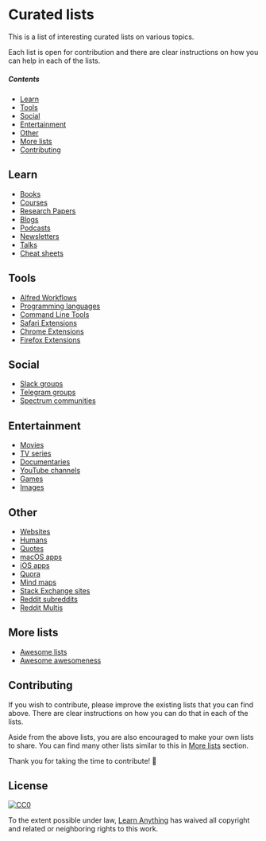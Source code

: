 # Curated lists
This is a list of interesting curated lists on various topics.

Each list is open for contribution and there are clear instructions on how you can help in each of the lists.

##### Contents
- [Learn](#learn)
- [Tools](#tools)
- [Social](#social)
- [Entertainment](#entertainment)
- [Other](#other)
- [More lists](#more-lists)
- [Contributing](#contributing)

## Learn
- [Books](https://github.com/learn-anything/books#readme)
- [Courses](https://github.com/learn-anything/courses#readme)
- [Research Papers](https://github.com/learn-anything/research-papers#readme)
- [Blogs](https://github.com/learn-anything/blogs#readme)
- [Podcasts](https://github.com/learn-anything/podcasts#readme)
- [Newsletters](https://github.com/learn-anything/newsletters#readme)
- [Talks](https://github.com/learn-anything/talks#readme)
- [Cheat sheets](https://github.com/learn-anything/cheat-sheets#readme)

## Tools
- [Alfred Workflows](https://github.com/learn-anything/alfred-workflows#readme)
- [Programming languages](https://github.com/learn-anything/programming-languages#readme)
- [Command Line Tools](https://github.com/learn-anything/command-line-tools#readme)
- [Safari Extensions](https://github.com/learn-anything/safari-extensions#readme)
- [Chrome Extensions](https://github.com/learn-anything/chrome-extensions#readme)
- [Firefox Extensions](https://github.com/learn-anything/firefox-extensions#readme)

## Social
- [Slack groups](https://github.com/learn-anything/slack-groups#readme)
- [Telegram groups](https://github.com/learn-anything/telegram-groups#readme)
- [Spectrum communities](https://github.com/learn-anything/spectrum#readme)

## Entertainment
- [Movies](https://github.com/learn-anything/movies#readme)
- [TV series](https://github.com/learn-anything/tv-series#readme)
- [Documentaries](https://github.com/learn-anything/documentaries#readme)
- [YouTube channels](https://github.com/learn-anything/youtube#readme)
- [Games](https://github.com/learn-anything/games#readme)
- [Images](https://github.com/learn-anything/images#readme)

## Other
- [Websites](https://github.com/learn-anything/websites#readme)
- [Humans](https://github.com/learn-anything/humans#readme)
- [Quotes](https://github.com/learn-anything/quotes#readme)
- [macOS apps](https://github.com/learn-anything/macos-apps#readme)
- [iOS apps](https://github.com/learn-anything/ios-apps#readme)
- [Quora](https://github.com/learn-anything/quora#readme)
- [Mind maps](https://github.com/learn-anything/mindmaps#readme)
- [Stack Exchange sites](https://github.com/learn-anything/stack-exchange#readme)
- [Reddit subreddits](https://github.com/learn-anything/reddit#readme)
- [Reddit Multis](https://github.com/learn-anything/reddit-multi#readme)

## More lists
- [Awesome lists](https://github.com/sindresorhus/awesome#readme)
- [Awesome awesomeness](https://github.com/bayandin/awesome-awesomeness#readme)

## Contributing
If you wish to contribute, please improve the existing lists that you can find above. There are clear instructions on how you can do that in each of the lists.

Aside from the above lists, you are also encouraged to make your own lists to share. You can find many other lists similar to this in [More lists](#more-lists) section.

Thank you for taking the time to contribute! 💜

## License
[![CC0](http://mirrors.creativecommons.org/presskit/buttons/88x31/svg/cc-zero.svg)](https://creativecommons.org/publicdomain/zero/1.0/)

To the extent possible under law, [Learn Anything](https://learn-anything.xyz) has waived all copyright and related or neighboring rights to this work.